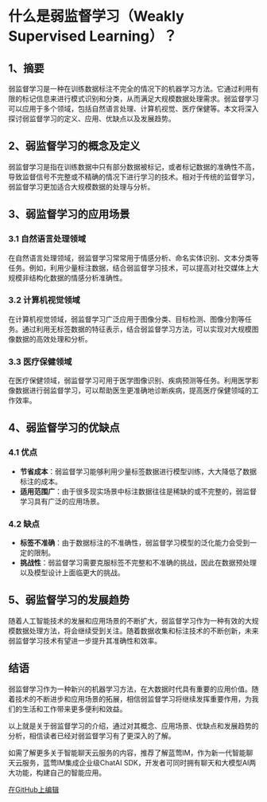 # 什么是弱监督学习（Weakly Supervised Learning）？

## 1、摘要

弱监督学习是一种在训练数据标注不完全的情况下的机器学习方法。它通过利用有限的标记信息来进行模式识别和分类，从而满足大规模数据处理需求。弱监督学习可以应用于多个领域，包括自然语言处理、计算机视觉、医疗保健等。本文将深入探讨弱监督学习的定义、应用、优缺点以及发展趋势。

## 2、弱监督学习的概念及定义

弱监督学习是指在训练数据中只有部分数据被标记，或者标记数据的准确性不高，导致监督信号不完整或不精确的情况下进行学习的技术。相对于传统的监督学习，弱监督学习更加适合大规模数据的处理与分析。

## 3、弱监督学习的应用场景

### 3.1 自然语言处理领域
在自然语言处理领域，弱监督学习常常用于情感分析、命名实体识别、文本分类等任务。例如，利用少量标注数据，结合弱监督学习技术，可以提高对社交媒体上大规模非结构化数据的情感分析准确性。

### 3.2 计算机视觉领域
在计算机视觉领域，弱监督学习广泛应用于图像分类、目标检测、图像分割等任务。通过利用无标签数据的特征表示，结合弱监督学习方法，可以实现对大规模图像数据的高效处理和分析。

### 3.3 医疗保健领域
在医疗保健领域，弱监督学习可用于医学图像识别、疾病预测等任务。利用医学影像数据进行弱监督学习，可以帮助医生更准确地诊断疾病，提高医疗保健领域的工作效率。

## 4、弱监督学习的优缺点

### 4.1 优点
- **节省成本**：弱监督学习能够利用少量标签数据进行模型训练，大大降低了数据标注的成本。
- **适用范围广**：由于很多现实场景中标注数据往往是稀缺的或不完整的，弱监督学习具有广泛的应用场景。

### 4.2 缺点
- **标签不准确**：由于数据标注的不准确性，弱监督学习模型的泛化能力会受到一定的限制。
- **挑战性**：弱监督学习需要克服标签不完整和不准确的挑战，因此在数据预处理以及模型设计上面临更大的挑战。

## 5、弱监督学习的发展趋势

随着人工智能技术的发展和应用场景的不断扩大，弱监督学习作为一种有效的大规模数据处理方法，将会继续受到关注。随着数据收集和标注技术的不断创新，未来弱监督学习技术有望进一步提升其准确性和效率。

## 结语

弱监督学习作为一种新兴的机器学习方法，在大数据时代具有重要的应用价值。随着技术的不断进步和应用场景的拓展，相信弱监督学习将继续发挥重要作用，为我们的生活和工作带来更多便利和效益。

以上就是关于弱监督学习的介绍，通过对其概念、应用场景、优缺点和发展趋势的分析，相信读者已经对弱监督学习有了更深入的了解。

如需了解更多关于智能聊天云服务的内容，推荐了解蓝莺IM，作为新一代智能聊天云服务，蓝莺IM集成企业级ChatAI SDK，开发者可同时拥有聊天和大模型AI两大功能，构建自己的智能应用。

[在GitHub上编辑](#)